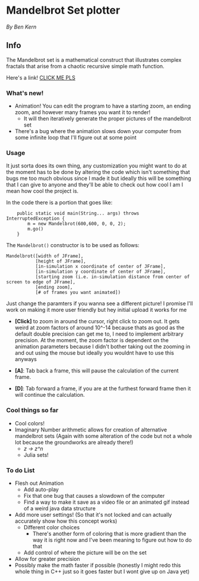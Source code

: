 # Mandelbrot Set plotter
*By Ben Kern*

## Info
The Mandelbrot set is a mathematical construct that illustrates complex fractals that arise from a chaotic recursive simple math function.

Here's a link! [CLICK ME PLS](https://en.wikipedia.org/wiki/Mandelbrot_set)

### What's new!
- Animation! You can edit the program to have a starting zoom, an ending zoom, and however many frames you want it to render!
  - It will then iteratively generate the proper pictures of the mandelbrot set
- There's a bug where the animation slows down your computer from some infinite loop that I'll figure out at some point

### Usage
It just sorta does its own thing, any customization you might want to do at the moment has to be done by altering the code which isn't something that bugs me too much obvious since I made it but ideally this will be something that I can give to anyone and they'll be able to check out how cool I am I mean how cool the project is.

In the code there is a portion that goes like:
```
    public static void main(String... args) throws InterruptedException {
        m = new Mandelbrot(600,600, 0, 0, 2);
        m.go()
    }
```
The `Mandelbrot()` constructor is to be used as follows:
```
Mandelbrot([width of JFrame],
           [height of JFrame],
           [in-simulation x coordinate of center of JFrame],
           [in-simulation y coordinate of center of JFrame],
           [starting zoom (i.e. in-simulation distance from center of screen to edge of JFrame],
           [ending zoom],
           [# of frames you want animated])
```
Just change the paramters if you wanna see a different picture! I promise I'll work on making it more user friendly but hey initial upload it works for me

- **[Click]** to zoom in around the cursor, right click to zoom out. It gets weird at zoom factors of around 10^-14 because thats as good as the default double precision can get me to, I need to implement arbitrary precision. At the moment, the zoom factor is dependent on the animation parameters because I didn't bother taking out the zooming in and out using the mouse but ideally you wouldnt have to use this anyways

- **[A]**: Tab back a frame, this will pause the calculation of the current frame.
- **[D]**: Tab forward a frame, if you are at the furthest forward frame then it will continue the calculation.

### Cool things so far
- Cool colors!
- Imaginary Number arithmetic allows for creation of alternative mandelbrot sets (Again with some alteration of the code but not a whole lot because the groundworks are already there!)
  - *z → z^n*
  - Julia sets!

### To do List
- Flesh out Animation
  - Add auto-play
  - Fix that one bug that causes a slowdown of the computer
  - Find a way to make it save as a video file or an animated gif instead of a weird java data structure
- Add more user settings! (So that it's not locked and can actually accurately show how this concept works)
  - Different color choices
    - There's another form of coloring that is more gradient than the way it is right now and I've been meaning to figure out       how to do that
  - Add control of where the picture will be on the set
- Allow for greater precision
- Possibly make the math faster if possible (honestly I might redo this whole thing in C++ just so it goes faster but I wont give up on Java yet)
